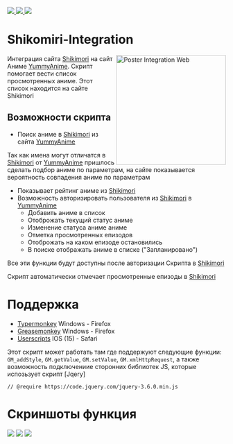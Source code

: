 <p align="left">
    <a href="https://github.com/MaximKolpak/TunimeScript">
        <img src="https://img.shields.io/badge/version-1.1-green.svg" />
    </a>
    <a href="https://github.com/quoid/userscripts">
        <img src="https://img.shields.io/badge/GitHub-userscripts-lightgrey?style=flat&logo=github" />
    </a>
    <a href="https://github.com/MaximKolpak/TunimeScript">
        <img src="https://img.shields.io/badge/GitHub-tunimescript-lightgrey?style=flat&logo=github" />
    </a>
</p>

# Shikomiri-Integration

<img src="https://raw.githubusercontent.com/MaximKolpak/Shikomiri-Integration/main/resource/poster.png" align="right"
     alt="Poster Integration Web" width="253" >
Интеграция сайта [Shikimori](https://shikimori.one/) на сайт Аниме [YummyAnime](https://yummyanime.club). Скрипт помогает вести список просмотренных аниме. Этот список находится на сайте Shikimori

## Возможности скрипта

* Поиск аниме в [Shikimori](https://shikimori.one/) из сайта [YummyAnime](https://yummyanime.club)

Так как имена могут отличатся в [Shikimori](https://shikimori.one/) от [YummyAnime](https://yummyanime.club) пришлось сделать подбор аниме по параметрам, на сайте показывается вероятность совпадения аниме по параметрам

* Показывает рейтинг аниме из [Shikimori](https://shikimori.one/)
* Возможность авторизировать пользователя из [Shikimori](https://shikimori.one/) в [YummyAnime](https://yummyanime.club)
    - Добавить аниме в список
    - Отоброжать текущий статус аниме
    - Изменение статуса аниме аниме
    - Отметка просмотренных епизодов 
    - Отоброжать на каком епизоде остановились
    - В поиске отображать аниме в списке ("Запланировано")

Все эти функции будут доступны после авторизации Скрипта в [Shikimori](https://shikimori.one/)

Скрипт автоматически отмечает просмотренные епизоды в [Shikimori](https://shikimori.one/)

# Поддержка

* [Typermonkey]("https://www.tampermonkey.net/") Windows - Firefox
* [Greasemonkey]("https://www.greasespot.net/") Windows - Firefox
* [Userscripts]("https://github.com/quoid/userscripts") IOS (15) - Safari

Этот скрипт может работать там где поддержуют следующие функции: ```GM_addStyle```, ```GM.getValue```, ```GM.setValue```, ```GM.xmlHttpRequest```, а также возможность подключениие сторонних библиотек JS, которые испозьзует скрипт [Jqery] 

```// @require https://code.jquery.com/jquery-3.6.0.min.js```

# Скриншоты функция
<img src="https://raw.githubusercontent.com/MaximKolpak/Shikomiri-Integration/main/resource/episodes.png" />
<img src="https://raw.githubusercontent.com/MaximKolpak/Shikomiri-Integration/main/resource/login.png" />
<img src="https://raw.githubusercontent.com/MaximKolpak/Shikomiri-Integration/main/resource/score.png" />
